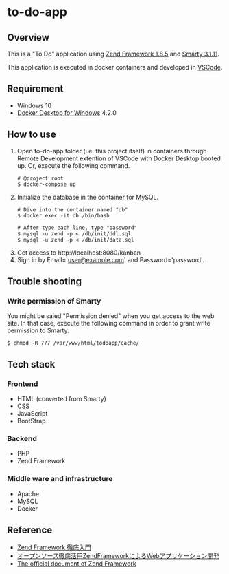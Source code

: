 # to-do-app

## Overview
This is a "To Do" application using [Zend Framework 1.8.5](https://framework.zend.com/downloads/archives) and [Smarty 3.1.11](https://www.smarty.net/page3).

This application is executed in docker containers and developed in [VSCode](https://azure.microsoft.com/ja-jp/products/visual-studio-code/).

## Requirement

- Windows 10
- [Docker Desktop for Windows](https://www.docker.com/products/docker-desktop) 4.2.0

## How to use
1. Open to-do-app folder (i.e. this project itself) in containers through Remote Development extention of VSCode with Docker Desktop booted up. Or, execute the following command.
   ```
   # @project root
   $ docker-compose up
   ```
2. Initialize the database in the container for MySQL.
   ```
   # Dive into the container named "db"
   $ docker exec -it db /bin/bash

   # After type each line, type "password"
   $ mysql -u zend -p < /db/init/ddl.sql
   $ mysql -u zend -p < /db/init/data.sql
   ```
3. Get access to http://localhost:8080/kanban .
4. Sign in by Email='user@example.com' and Password='password'.

## Trouble shooting
### Write permission of Smarty
You might be saied "Permission denied" when you get access to the web site. In that case, execute the following command in order to grant write permission to Smarty.
```
$ chmod -R 777 /var/www/html/todoapp/cache/
```

## Tech stack
### Frontend
- HTML (converted from Smarty)
- CSS
- JavaScript
- BootStrap

### Backend
- PHP
- Zend Framework

### Middle ware and infrastructure
- Apache
- MySQL
- Docker

## Reference
- [Zend Framework 徹底入門](https://www.amazon.co.jp/Zend-Framework%E5%BE%B9%E5%BA%95%E5%85%A5%E9%96%80-%E5%B1%B1%E7%94%B0-%E7%A5%A5%E5%AF%9B/dp/4798117129/ref=sr_1_1?__mk_ja_JP=%E3%82%AB%E3%82%BF%E3%82%AB%E3%83%8A&crid=U4Y2V42K6CWE&keywords=zendframework&qid=1639974825&sprefix=zendframework%2Caps%2C200&sr=8-1)
- [オープンソース徹底活用ZendFrameworkによるWebアプリケーション開発](https://www.amazon.co.jp/Zend-Framework%E5%BE%B9%E5%BA%95%E5%85%A5%E9%96%80-%E5%B1%B1%E7%94%B0-%E7%A5%A5%E5%AF%9B/dp/4798117129/ref=sr_1_1?__mk_ja_JP=%E3%82%AB%E3%82%BF%E3%82%AB%E3%83%8A&crid=U4Y2V42K6CWE&keywords=zendframework&qid=1639974825&sprefix=zendframework%2Caps%2C200&sr=8-1)
- [The official document of Zend Framework](https://framework.zend.com/)
